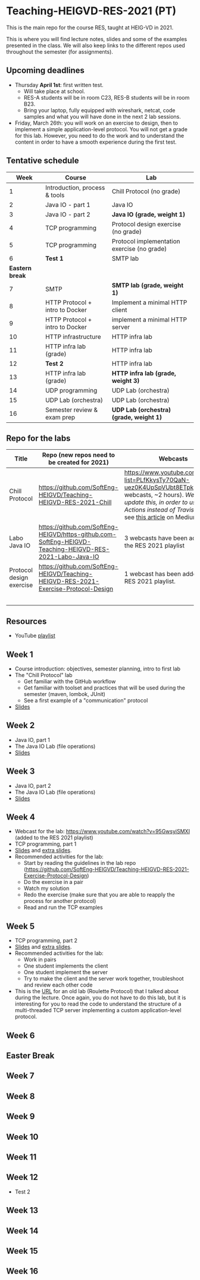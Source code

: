 # Teaching-HEIGVD-RES-2021 (PT)
This is the main repo for the course RES, taught at HEIG-VD in 2021. 

This is where you will find lecture notes, slides and some of the examples presented in the class. We will also keep links to the different repos used throughout the semester (for assignments).

## Upcoming deadlines

* Thursday **April 1st**: first written test.
  * Will take place at school.
  * RES-A students will be in room C23, RES-B students will be in room B23.
  * Bring your laptop, fully equipped with wireshark, netcat, code samples and what you will have done in the next 2 lab sessions.
* Friday, March 26th: you will work on an exercise to design, then to implement a simple application-level protocol. You will not get a grade for this lab. However, you need to do the work and to understand the content in order to have a smooth experience during the first test.

## Tentative schedule

| Week              | Course                          | Lab                                         |
| ----------------- | ------------------------------- | ------------------------------------------- |
| 1                 | Introduction, process & tools   | Chill Protocol (no grade)                   |
| 2                 | Java IO - part 1                | Java IO                                     |
| 3                 | Java IO - part 2                | **Java IO (grade, weight 1)**               |
| 4                 | TCP programming                 | Protocol design exercise (no grade)         |
| 5                 | TCP programming                 | Protocol implementation exercise (no grade) |
| 6                 | **Test 1**                      | SMTP lab                                    |
| **Eastern break** |                                 |                                             |
| 7                 | SMTP                            | **SMTP lab (grade, weight 1)**              |
| 8                 | HTTP Protocol + intro to Docker | Implement a minimal HTTP client             |
| 9                 | HTTP Protocol + intro to Docker | implement a minimal HTTP server             |
| 10                | HTTP infrastructure             | HTTP infra lab                              |
| 11                | HTTP infra lab (grade)          | HTTP infra lab                              |
| 12                | **Test 2**                      | HTTP infra lab                              |
| 13                | HTTP infra lab (grade)          | **HTTP infra lab (grade, weight 3)**        |
| 14                | UDP programming                 | UDP Lab (orchestra)                         |
| 15                | UDP Lab (orchestra)             | UDP Lab (orchestra)                         |
| 16                | Semester review & exam prep     | **UDP Lab (orchestra) (grade, weight 1)**   |

## Repo for the labs

| Title                    | Repo (new repos need to be created for 2021)                 | Webcasts                                                     | Graded |
| ------------------------ | ------------------------------------------------------------ | ------------------------------------------------------------ | ------ |
| Chill Protocol           | https://github.com/SoftEng-HEIGVD/Teaching-HEIGVD-RES-2021-Chill | https://www.youtube.com/playlist?list=PLfKkysTy70QaN-uez0K4UpSpVUbt8ETpk (12 webcasts, ~2 hours). *We need to update this, in order to use GitHub Actions instead of TravisCI.* Also see [this article](https://medium.com/software-engineering-heig-vd/network-programming-res-prelude-eab67078955a) on Medium. | no     |
| Labo Java IO             | https://github.com/SoftEng-HEIGVD/https-github.com-SoftEng-HEIGVD-Teaching-HEIGVD-RES-2021-Labo-Java-IO | 3 webcasts have been added to the RES 2021 playlist          | yes    |
| Protocol design exercise | https://github.com/SoftEng-HEIGVD/Teaching-HEIGVD-RES-2021-Exercise-Protocol-Design | 1 webcast has been added to the RES 2021 playlist.           | no     |
|                          |                                                              |                                                              |        |
|                          |                                                              |                                                              |        |
|                          |                                                              |                                                              |        |
|                          |                                                              |                                                              |        |
|                          |                                                              |                                                              |        |

## Resources

- YouTube [playlist](https://www.youtube.com/playlist?list=PLfKkysTy70QY_C0t9avTuEsLVVObxOtTM)

## 

## Week 1

* Course introduction: objectives, semester planning, intro to first lab
* The "Chill Protocol" lab
  * Get familiar with the GitHub workflow
  * Get familiar with toolset and practices that will be used during the semester (maven, lombok, JUnit)
  * See a first example of a "communication" protocol 
* [Slides](./slides/00-Introduction.pdf)

## Week 2

* Java IO, part 1
* The Java IO Lab (file operations)
* [Slides](./slides/01-JavaIOs.pdf)

## Week 3

* Java IO, part 2
* The Java IO Lab (file operations)
* [Slides](./slides/01-JavaIOs.pdf)

## Week 4

* Webcast for the lab: https://www.youtube.com/watch?v=95GwsyiSMXI (added to the RES 2021 playlist)
* TCP programming, part 1
* [Slides](./slides/02-TcpProgramming.pdf) and [extra slides](./slides/02-TcpProgramming.pdf).
* Recommended activities for the lab:
  * Start by reading the guidelines in the lab repo (https://github.com/SoftEng-HEIGVD/Teaching-HEIGVD-RES-2021-Exercise-Protocol-Design)
  * Do the exercise in a pair
  * Watch my solution
  * Redo the exercise (make sure that you are able to reapply the process for another protocol)
  * Read and run the TCP examples

## Week 5

* TCP programming, part 2
* [Slides](./slides/02-TcpProgramming.pdf) and [extra slides](./slides/02-TcpProgramming-example.pdf).
* Recommended activities for the lab:
  * Work in pairs
  * One student implements the client
  * One student implement the server
  * Try to make the client and the server work together, troubleshoot and review each other code
* This is the [URL](https://github.com/SoftEng-HEIGVD/Teaching-HEIGVD-RES-2018-Labo-02) for an old lab (Roulette Protocol) that I talked about during the lecture. Once again, you do not have to do this lab, but it is interesting for you to read the code to understand the structure of a multi-threaded TCP server implementing a custom application-level protocol.

## Week 6



## Easter Break



## Week 7

## Week 8

## Week 9

## Week 10

## Week 11

## Week 12

* Test 2

## Week 13

## Week 14

## Week 15

## Week 16













